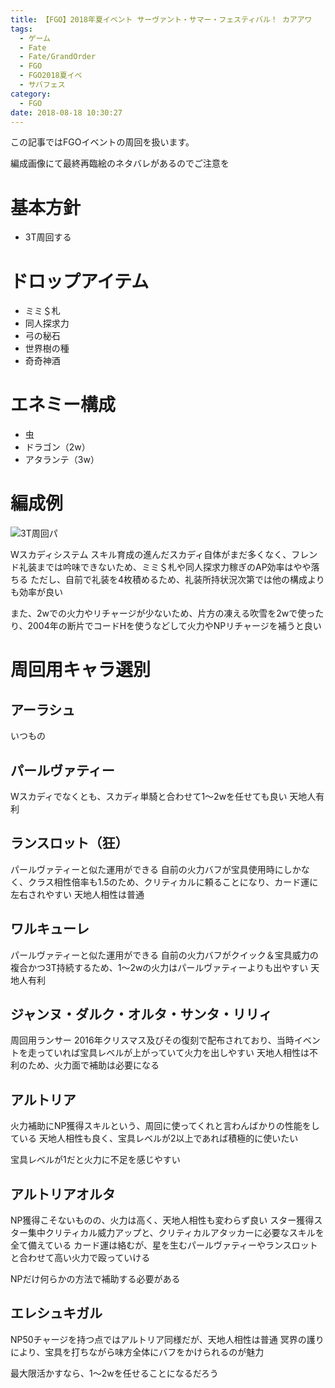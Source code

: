 ```yaml
---
title: 【FGO】2018年夏イベント サーヴァント・サマー・フェスティバル！ カアアワ
tags:
  - ゲーム
  - Fate
  - Fate/GrandOrder
  - FGO
  - FGO2018夏イベ
  - サバフェス
category:
  - FGO
date: 2018-08-18 10:30:27
---
```



この記事ではFGOイベントの周回を扱います。

編成画像にて最終再臨絵のネタバレがあるのでご注意を

<!-- more -->

# 基本方針

* 3T周回する

# ドロップアイテム

* ミミ＄札
* 同人探求力
* 弓の秘石
* 世界樹の種
* 奇奇神酒

# エネミー構成

* 虫
* ドラゴン（2w）
* アタランテ（3w）

# 編成例

![3T周回パ](kaaawa.png "3T周回パ")

Wスカディシステム
スキル育成の進んだスカディ自体がまだ多くなく、フレンド礼装までは吟味できないため、ミミ＄札や同人探求力稼ぎのAP効率はやや落ちる
ただし、自前で礼装を4枚積めるため、礼装所持状況次第では他の構成よりも効率が良い

また、2wでの火力やリチャージが少ないため、片方の凍える吹雪を2wで使ったり、2004年の断片でコードHを使うなどして火力やNPリチャージを補うと良い

# 周回用キャラ選別

## アーラシュ

いつもの

## パールヴァティー

Wスカディでなくとも、スカディ単騎と合わせて1～2wを任せても良い
天地人有利

## ランスロット（狂）

パールヴァティーと似た運用ができる
自前の火力バフが宝具使用時にしかなく、クラス相性倍率も1.5のため、クリティカルに頼ることになり、カード運に左右されやすい
天地人相性は普通

## ワルキューレ

パールヴァティーと似た運用ができる
自前の火力バフがクイック＆宝具威力の複合かつ3T持続するため、1～2wの火力はパールヴァティーよりも出やすい
天地人有利

## ジャンヌ・ダルク・オルタ・サンタ・リリィ

周回用ランサー
2016年クリスマス及びその復刻で配布されており、当時イベントを走っていれば宝具レベルが上がっていて火力を出しやすい
天地人相性は不利のため、火力面で補助は必要になる

## アルトリア

火力補助にNP獲得スキルという、周回に使ってくれと言わんばかりの性能をしている
天地人相性も良く、宝具レベルが2以上であれば積極的に使いたい

宝具レベルが1だと火力に不足を感じやすい

## アルトリアオルタ

NP獲得こそないものの、火力は高く、天地人相性も変わらず良い
スター獲得スター集中クリティカル威力アップと、クリティカルアタッカーに必要なスキルを全て備えている
カード運は絡むが、星を生むパールヴァティーやランスロットと合わせて高い火力で殴っていける

NPだけ何らかの方法で補助する必要がある

## エレシュキガル

NP50チャージを持つ点ではアルトリア同様だが、天地人相性は普通
冥界の護りにより、宝具を打ちながら味方全体にバフをかけられるのが魅力

最大限活かすなら、1～2wを任せることになるだろう
